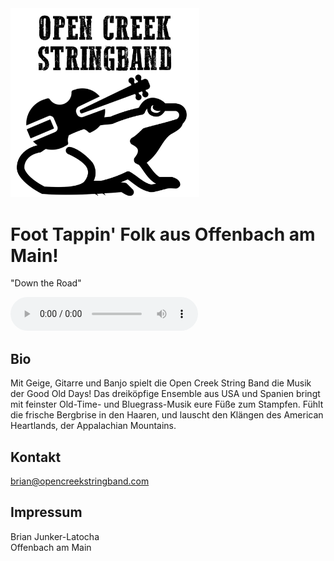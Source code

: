 <img src="/opencreek.png" width="60%">

# Foot Tappin' Folk aus Offenbach am Main!
<p class="audiotext">"Down the Road"</p>
 <audio controls>
     <source src="\jam_session.mp3" type="audio/mpeg">
</audio>

## Bio
Mit Geige, Gitarre und Banjo spielt die Open Creek String Band die Musik der Good Old Days!
Das dreiköpfige Ensemble aus USA und Spanien bringt mit feinster Old-Time- und Bluegrass-Musik eure Füße zum Stampfen. Fühlt die frische Bergbrise in den Haaren, und lauscht den Klängen des American Heartlands, der Appalachian Mountains.
## Kontakt
[brian@opencreekstringband.com](mailto:brian@opencreekstringband.com)

## Impressum

Brian Junker-Latocha  
Offenbach am Main
